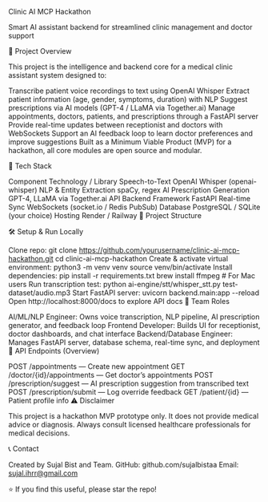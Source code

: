Clinic AI MCP Hackathon


Smart AI assistant backend for streamlined clinic management and doctor support

🚀 Project Overview

This project is the intelligence and backend core for a medical clinic assistant system designed to:

Transcribe patient voice recordings to text using OpenAI Whisper
Extract patient information (age, gender, symptoms, duration) with NLP
Suggest prescriptions via AI models (GPT-4 / LLaMA via Together.ai)
Manage appointments, doctors, patients, and prescriptions through a FastAPI server
Provide real-time updates between receptionist and doctors with WebSockets
Support an AI feedback loop to learn doctor preferences and improve suggestions
Built as a Minimum Viable Product (MVP) for a hackathon, all core modules are open source and modular.

🧱 Tech Stack

Component	Technology / Library
Speech-to-Text	OpenAI Whisper (openai-whisper)
NLP & Entity Extraction	spaCy, regex
AI Prescription Generation	GPT-4, LLaMA via Together.ai API
Backend Framework	FastAPI
Real-time Sync	WebSockets (socket.io / Redis PubSub)
Database	PostgreSQL / SQLite (your choice)
Hosting	Render / Railway
📁 Project Structure



🛠️ Setup & Run Locally

Clone repo:
git clone https://github.com/yourusername/clinic-ai-mcp-hackathon.git
cd clinic-ai-mcp-hackathon
Create & activate virtual environment:
python3 -m venv venv
source venv/bin/activate
Install dependencies:
pip install -r requirements.txt
brew install ffmpeg   # For Mac users
Run transcription test:
python ai-engine/stt/whisper_stt.py test-dataset/audio.mp3
Start FastAPI server:
uvicorn backend.main:app --reload
Open http://localhost:8000/docs to explore API docs
🤝 Team Roles

AI/ML/NLP Engineer: Owns voice transcription, NLP pipeline, AI prescription generator, and feedback loop
Frontend Developer: Builds UI for receptionist, doctor dashboards, and chat interface
Backend/Database Engineer: Manages FastAPI server, database schema, real-time sync, and deployment
📜 API Endpoints (Overview)

POST /appointments — Create new appointment
GET /doctor/{id}/appointments — Get doctor’s appointments
POST /prescription/suggest — AI prescription suggestion from transcribed text
POST /prescription/submit — Log override feedback
GET /patient/{id} — Patient profile info
⚠️ Disclaimer

This project is a hackathon MVP prototype only. It does not provide medical advice or diagnosis. Always consult licensed healthcare professionals for medical decisions.

📞 Contact

Created by Sujal Bist and Team.
GitHub: github.com/sujalbistaa
Email: sujal.ihrr@gmail.com

⭐️ If you find this useful, please star the repo!
